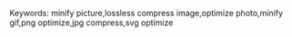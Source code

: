 Keywords:
minify picture,lossless compress image,optimize photo,minify gif,png optimize,jpg compress,svg optimize
